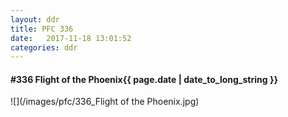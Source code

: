 ```yaml
---
layout: ddr
title: PFC 336
date:   2017-11-18 13:01:52
categories: ddr
---
```


#### **#336** Flight of the Phoenix<span class="pull-right">{{ page.date | date_to_long_string }}</span>
![](/images/pfc/336_Flight of the Phoenix.jpg)
